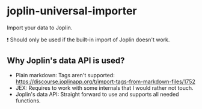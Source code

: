 # joplin-universal-importer

Import your data to Joplin.

:exclamation: Should only be used if the built-in import of Joplin doesn't work.

## Why Joplin's data API is used?

- Plain markdown: Tags aren't supported: <https://discourse.joplinapp.org/t/import-tags-from-markdown-files/1752>
- JEX: Requires to work with some internals that I would rather not touch.
- Joplin's data API: Straight forward to use and supports all needed functions.
